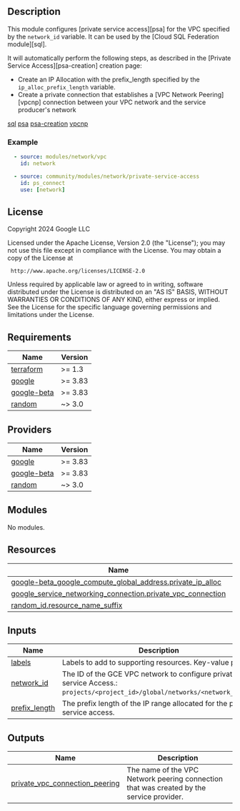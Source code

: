 ## Description

This module configures [private service access][psa] for the VPC specified by the `network_id` variable. It can be used by the  [Cloud SQL Federation module][sql].

It will automatically perform the following steps, as described in the [Private Service Access][psa-creation] creation page:

* Create an IP Allocation with the prefix_length specified by the `ip_alloc_prefix_length` variable.
* Create a private connection that establishes a [VPC Network Peering][vpcnp] connection between your VPC network and the service producer's network

[sql](https://github.com/GoogleCloudPlatform/hpc-toolkit/tree/main/community/modules/database/slurm-cloudsql-federation)
[psa](https://cloud.google.com/vpc/docs/configure-private-services-access)
[psa-creation](https://cloud.google.com/vpc/docs/configure-private-services-access#procedure)
[vpcnp](https://cloud.google.com/vpc/docs/vpc-peering)

### Example

```yaml
  - source: modules/network/vpc
    id: network

  - source: community/modules/network/private-service-access
    id: ps_connect
    use: [network]
```

## License

<!-- BEGINNING OF PRE-COMMIT-TERRAFORM DOCS HOOK -->
Copyright 2024 Google LLC

Licensed under the Apache License, Version 2.0 (the "License");
you may not use this file except in compliance with the License.
You may obtain a copy of the License at

     http://www.apache.org/licenses/LICENSE-2.0

Unless required by applicable law or agreed to in writing, software
distributed under the License is distributed on an "AS IS" BASIS,
WITHOUT WARRANTIES OR CONDITIONS OF ANY KIND, either express or implied.
See the License for the specific language governing permissions and
limitations under the License.

## Requirements

| Name | Version |
|------|---------|
| <a name="requirement_terraform"></a> [terraform](#requirement\_terraform) | >= 1.3 |
| <a name="requirement_google"></a> [google](#requirement\_google) | >= 3.83 |
| <a name="requirement_google-beta"></a> [google-beta](#requirement\_google-beta) | >= 3.83 |
| <a name="requirement_random"></a> [random](#requirement\_random) | ~> 3.0 |

## Providers

| Name | Version |
|------|---------|
| <a name="provider_google"></a> [google](#provider\_google) | >= 3.83 |
| <a name="provider_google-beta"></a> [google-beta](#provider\_google-beta) | >= 3.83 |
| <a name="provider_random"></a> [random](#provider\_random) | ~> 3.0 |

## Modules

No modules.

## Resources

| Name | Type |
|------|------|
| [google-beta_google_compute_global_address.private_ip_alloc](https://registry.terraform.io/providers/hashicorp/google-beta/latest/docs/resources/google_compute_global_address) | resource |
| [google_service_networking_connection.private_vpc_connection](https://registry.terraform.io/providers/hashicorp/google/latest/docs/resources/service_networking_connection) | resource |
| [random_id.resource_name_suffix](https://registry.terraform.io/providers/hashicorp/random/latest/docs/resources/id) | resource |

## Inputs

| Name | Description | Type | Default | Required |
|------|-------------|------|---------|:--------:|
| <a name="input_labels"></a> [labels](#input\_labels) | Labels to add to supporting resources. Key-value pairs. | `map(string)` | n/a | yes |
| <a name="input_network_id"></a> [network\_id](#input\_network\_id) | The ID of the GCE VPC network to configure private service Access.:<br>`projects/<project_id>/global/networks/<network_name>`" | `string` | n/a | yes |
| <a name="input_prefix_length"></a> [prefix\_length](#input\_prefix\_length) | The prefix length of the IP range allocated for the private service access. | `number` | `16` | no |

## Outputs

| Name | Description |
|------|-------------|
| <a name="output_private_vpc_connection_peering"></a> [private\_vpc\_connection\_peering](#output\_private\_vpc\_connection\_peering) | The name of the VPC Network peering connection that was created by the service provider. |
<!-- END OF PRE-COMMIT-TERRAFORM DOCS HOOK -->
